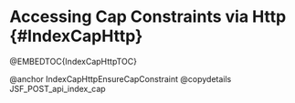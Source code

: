 Accessing Cap Constraints via Http {#IndexCapHttp}
==================================================

@EMBEDTOC{IndexCapHttpTOC}

@anchor IndexCapHttpEnsureCapConstraint
@copydetails JSF_POST_api_index_cap
